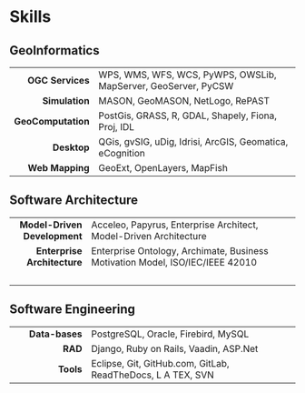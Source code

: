 Skills
======

GeoInformatics
--------------

<table cellpadding="4">
<tbody>
<tr style="padding-bottom:1em">
 
<td align="right" width="120px"><b>OGC Services</b></td>
 
<td>WPS, WMS, WFS, WCS, PyWPS, OWSLib, MapServer, GeoServer, PyCSW</td>
</tr>
<tr></tr>
<tr style="padding-bottom:1em">
<td align="right" width="120px"><b>Simulation</b></td>
 
<td>MASON, GeoMASON, NetLogo, RePAST</td>
 </tr>
<tr></tr>
<tr style="padding-bottom:1em">
<td align="right" width="120px"><b>GeoComputation</b></td>
 
<td>PostGis, GRASS, R, GDAL, Shapely, Fiona, Proj, IDL</td>
 </tr>
 
<tr></tr>
<tr style="padding-bottom:1em">
<td align="right" width="120px"><b>Desktop</b></td>
 
<td>QGis, gvSIG, uDig, Idrisi, ArcGIS, Geomatica, eCognition</td>
 </tr>
 
<tr></tr>
<tr style="padding-bottom:1em">
<td align="right" width="120px"><b>Web Mapping</b></td>
 
<td>GeoExt, OpenLayers, MapFish</td>
</tr>
</tbody>
</table>



Software Architecture
---------------------


<table cellpadding="4">
<tbody>
<tr style="padding-bottom:1em">
 
<td align="right" width="120px"><b>Model-Driven Development<br>
</b></td>
 
<td>Acceleo, Papyrus, Enterprise Architect, Model-Driven Architecture</td>
</tr>
<tr></tr>
<tr style="padding-bottom:1em">
<td align="right" width="120px"><b>Enterprise Architecture<br>
</b></td>
 
<td>Enterprise Ontology, Archimate, Business Motivation Model, ISO/IEC/IEEE 42010<br>
</td>
 </tr>
 
<tr></tr>
<tr style="padding-bottom:1em">
<td align="right" width="120px"><br>
</td>
 
<td><br>
</td>
 </tr>
</tbody>
</table>

Software Engineering
---------------------

<table cellpadding="4">
<tbody>
<tr style="padding-bottom:1em">
 
<td align="right" width="120px"><b>Data-bases</b></td>
 
<td>PostgreSQL, Oracle, Firebird, MySQL</td>
</tr>
<tr></tr>
<tr style="padding-bottom:1em">
<td align="right" width="120px"><b>RAD</b></td>
 
<td>Django, Ruby on Rails, Vaadin, ASP.Net</td>
 </tr>
 
<tr></tr>
<tr style="padding-bottom:1em">
<td align="right" width="120px"><b>Tools</b></td>
 
<td>Eclipse, Git, GitHub.com, GitLab, ReadTheDocs, L A TEX, SVN</td>
 </tr>
</tbody>
</table>

